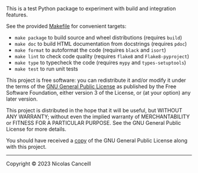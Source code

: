 This is a test Python package to experiment with build and integration features.

See the provided [Makefile](Makefile) for convenient targets:
- `make package` to build source and wheel distributions (requires `build`)
- `make doc` to build HTML documentation from docstrings (requires `pdoc`)
- `make format` to autoformat the code (requires `black` and `isort`)
- `make lint` to check code quality (requires `flake8` and `Flake8-pyproject`)
- `make type` to typecheck the code (requires `mypy` and `types-setuptools`)
- `make test` to run unit tests

This project is free software: you can redistribute it and/or modify it under the terms of the [GNU General Public License](https://www.gnu.org/licenses/) as published by the Free Software Foundation, either version 3 of the License, or (at your option) any later version.

This project is distributed in the hope that it will be useful, but WITHOUT ANY WARRANTY; without even the implied warranty of MERCHANTABILITY or FITNESS FOR A PARTICULAR PURPOSE. See the GNU General Public License for more details.

You should have received a [copy](COPYING.md) of the GNU General Public License along with this project.

***

Copyright © 2023 Nicolas Canceill
